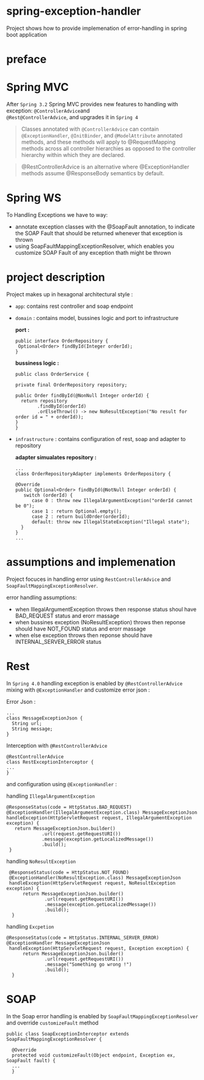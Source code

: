 # spring-exception-handler
Project shows how to provide implemenation of error-handling in spring boot application

# preface
  # Spring MVC
  After `Spring 3.2` Spring MVC provides new features to handling with exception: `@ControllerAdvice`and                       
  `@Rest@ControllerAdvice`, and upgrades it in `Spring 4` 

  > Classes annotated with `@ControllerAdvice` can contain `@ExceptionHandler`, `@InitBinder`, and `@ModelAttribute`     annotated     methods, and these methods will apply to @RequestMapping methods across all controller hierarchies as opposed to the           controller hierarchy within which they are declared.

  > @RestControllerAdvice is an alternative where @ExceptionHandler methods assume @ResponseBody semantics by default.

  # Spring WS
   To Handling Exceptions we have to way:
   * annotate exception classes with the @SoapFault annotation, to indicate the SOAP Fault that should be returned whenever        that exception is thrown
   * using SoapFaultMappingExceptionResolver, which enables you customize SOAP Fault of any exception thath might be thrown
   
# project description

  Project makes up in hexagonal architectural style :  
   * `app`:
      contains rest controller and soap endpoint
   * `domain` :
      contains model, bussines logic and port to infrastructure
      
        **port :**
        ```
        public interface OrderRepository {
         Optional<Order> findById(Integer orderId);
        }
        ```
      
       **bussiness logic :**
        ```
        public class OrderService {

        private final OrderRepository repository;

        public Order findById(@NonNull Integer orderId) {
          return repository
                .findById(orderId)
                .orElseThrow(() -> new NoResultException("No result for order id = " + orderId));
       }
       }
       ```
  
  * `infrastructure` :
      contains configuration of rest, soap and adapter to repository
    
      **adapter simualates repository :**
      ``` 
      ...
      class OrderRepositoryAdapter implements OrderRepository {

      @Override
      public Optional<Order> findById(@NotNull Integer orderId) {
         switch (orderId) {
            case 0 : throw new IllegalArgumentException("orderId cannot be 0");
            case 1 : return Optional.empty();
            case 2 : return buildOrder(orderId);
            default: throw new IllegalStateException("Illegal state");
        }
      }
     ...
     ```
# assumptions and implemenation

  Project focuces in handling error using `RestControllerAdvice` and `SoapFaultMappingExceptionResolver`.
  
  error handling assumptions:
   * when IllegalArgumentException throws then response status shoul have BAD_REQUEST status and erorr massage
   * when bussines exception (NoResultException) throws then reponse should have NOT_FOUND status and erorr massage
   * when else exception throws then reponse should have INTERNAL_SERVER_ERROR status 
  
  # Rest
   In `Spring 4.0` handling exception is enabled by `@RestControllerAdvice` mixing with `@ExceptionHandler`
   and customize error json :
   
   Error Json :
   ```
   ...
   class MessageExceptionJson {
     String url;
     String message;
   }
   ```
   Interception with `@RestControllerAdvice`
   ```
   @RestControllerAdvice
   class RestExceptionInterceptor {
   ...
   }
   ```
   and configuration using `@ExceptionHandler`  :
   
   handling `IllegalArgumentException`
   ```
   @ResponseStatus(code = HttpStatus.BAD_REQUEST)
   @ExceptionHandler(IllegalArgumentException.class) MessageExceptionJson
   handleException(HttpServletRequest request, IllegalArgumentException exception) {
      return MessageExceptionJson.builder()
                .url(request.getRequestURI())
                .message(exception.getLocalizedMessage())
                .build();
    }
  ```
  handling `NoResultException`
  
  ```
   @ResponseStatus(code = HttpStatus.NOT_FOUND)
   @ExceptionHandler(NoResultException.class) MessageExceptionJson
   handleException(HttpServletRequest request, NoResultException exception) {
        return MessageExceptionJson.builder()
                .url(request.getRequestURI())
                .message(exception.getLocalizedMessage())
                .build();
    }
 
  ```
  handling `Excpetion`
  ```
  @ResponseStatus(code = HttpStatus.INTERNAL_SERVER_ERROR)
  @ExceptionHandler MessageExceptionJson
   handleException(HttpServletRequest request, Exception exception) {
        return MessageExceptionJson.builder()
                .url(request.getRequestURI())
                .message("Something go wrong !")
                .build();
    }
  ```
  # SOAP
  In the Soap error handling is enabled by `SoapFaultMappingExceptionResolver` and override `customizeFault` method
  
  ```
  public class SoapExceptionInterceptor extends SoapFaultMappingExceptionResolver {

    @Override
    protected void customizeFault(Object endpoint, Exception ex, SoapFault fault) {
    ...
    }
  ```
  
  
  
    
  
    
    
 
  

